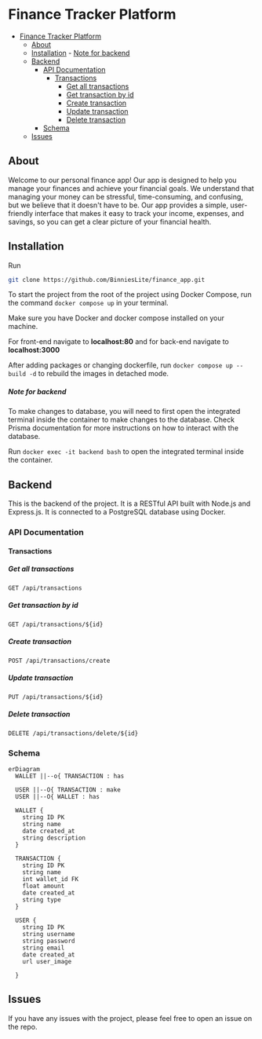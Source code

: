 # Finance Tracker  Platform

- [Finance Tracker  Platform](#finance-tracker--platform)
  - [About](#about)
  - [Installation](#installation)
        - [Note for backend](#note-for-backend)
  - [Backend](#backend)
    - [API Documentation](#api-documentation)
      - [Transactions](#transactions)
        - [Get all transactions](#get-all-transactions)
        - [Get transaction by id](#get-transaction-by-id)
        - [Create transaction](#create-transaction)
        - [Update transaction](#update-transaction)
        - [Delete transaction](#delete-transaction)
    - [Schema](#schema)
  - [Issues](#issues)


  
## About
Welcome to our personal finance app! Our app is designed to help you manage your finances and achieve your financial goals. We understand that managing your money can be stressful, time-consuming, and confusing, but we believe that it doesn't have to be. Our app provides a simple, user-friendly interface that makes it easy to track your income, expenses, and savings, so you can get a clear picture of your financial health.


## Installation
Run
```bash
git clone https://github.com/BinniesLite/finance_app.git
```

To start the project from the root of the project using Docker Compose, run the command `docker compose up` in your terminal.

Make sure you have Docker and docker compose installed on your machine. 

For front-end navigate to **localhost:80** and for back-end navigate to **localhost:3000**

After adding packages or changing dockerfile, run `docker compose up --build -d` to rebuild the images in detached mode.


##### Note for backend
To make changes to database, you will need to first open the integrated terminal inside the container to make changes to the database. Check Prisma documentation for more instructions on how to interact with the database.

Run `docker exec -it backend bash` to open the integrated terminal inside the container. 



##  Backend

This is the backend of the project. It is a RESTful API built with Node.js and Express.js. It is connected to a PostgreSQL database using Docker.


### API Documentation

#### Transactions
##### Get all transactions
```http
GET /api/transactions
```

##### Get transaction by id
```http
GET /api/transactions/${id}
```

##### Create transaction
```http
POST /api/transactions/create
```

##### Update transaction
```http
PUT /api/transactions/${id}
```

##### Delete transaction
```http
DELETE /api/transactions/delete/${id}
```


### Schema
```mermaid
erDiagram
  WALLET ||--o{ TRANSACTION : has
  
  USER ||--O{ TRANSACTION : make 
  USER ||--O{ WALLET : has

  WALLET { 
    string ID PK
    string name  
    date created_at 
    string description 
  }
  
  TRANSACTION {
    string ID PK
    string name 
    int wallet_id FK
    float amount 
    date created_at 
    string type 
  }

  USER {
    string ID PK
    string username
    string password
    string email
    date created_at
    url user_image

  }

```




## Issues
If you have any issues with the project, please feel free to open an issue on the repo.
